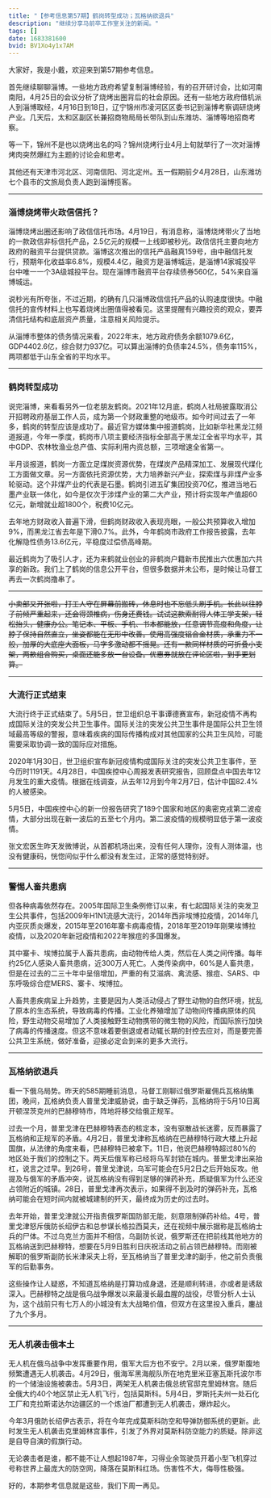 ```yaml
---
title: "【参考信息第57期】鹤岗转型成功；瓦格纳欲退兵"
description: "继续分享马前卒工作室关注的新闻。"
tags: []
date: 1683381600
bvid: BV1Xo4y1x7AM
---
```

大家好，我是小戴，欢迎来到第57期参考信息。

首先继续聊聊淄博。一些地方政府希望复制淄博经验，有的召开研讨会，比如河南南阳，4月25日的会议分析了烧烤出圈背后的社会原因。还有一些地方政府借机派人到淄博取经，4月16日到18日，辽宁锦州市凌河区区委书记到淄博考察调研烧烤产业。几天后，太和区副区长兼招商物局局长带队到山东潍坊、淄博等地招商考察。

等一下，锦州不是也以烧烤出名的吗？锦州烧烤行业4月上旬就举行了一次对淄博烤肉突然爆红为主题的讨论会和思考。

其他还有天津市河北区、河南信阳、河北定州。五一假期前夕4月28日，山东潍坊七个县市的文旅局负责人跑到淄博揽客。

---

### 淄博烧烤带火政信信托？

淄博烧烤出圈还影响了政信信托市场。4月19日，有消息称，淄博烧烤带火了当地的一款政信非标信托产品，2.5亿元的规模一上线即被秒光。政信信托主要向地方政府的融资平台提供贷款。淄博这次推出的信托产品融真159号，由中融信托发行，预期年化收益率6.8%，规模4.4亿，融资方是淄博城运，是淄博14家城投平台中唯一一个3A级城投平台。现在淄博市融资平台存续债券560亿，54%来自淄博城运。

说秒光有所夸张，不过近期，的确有几只淄博政信信托产品的认购速度很快。中融信托的宣传材料上也写着烧烤出圈值得被看见。这里提醒有兴趣投资的观众，要弄清信托结构和底层资产质量，注意相关风险提示。

从淄博市整体的债务情况来看，2022年末，地方政府债务余额1079.6亿，GDP4402.6亿，综合财力937亿。可以算出淄博的负债率24.5%，债务率115%，两项都低于山东全省的平均水平。

---

### 鹤岗转型成功

说完淄博，来看看另外一位老朋友鹤岗。2021年12月底，鹤岗人社局披露取消公开招聘政府基层工作人员，成为第一个财政重整的地级市。如今时间过去了一年多，鹤岗的转型应该是成功了。最近官方媒体集中报道鹤岗，比如新华社黑龙江频道报道，今年一季度，鹤岗市八项主要经济指标全部高于黑龙江全省平均水平，其中GDP、农林牧渔业总产值、实际利用内资总额，三项增速全省第一。

半月谈报道，鹤岗一方面立足煤炭资源优势，在煤炭产品精深加工、发展现代煤化工方面做文章。另一方面依托资源优势，大力培养新兴产业，探索煤与非煤产业多轮驱动。这个非煤产业的代表是石墨。鹤岗引进五矿集团投资70亿，推进当地石墨产业联一体化，如今是仅次于涉煤产业的第二大产业，预计将实现年产值超60亿元，新增就业超1800个，税费10亿元。

去年地方财政收入普遍下滑，但鹤岗财政收入表现亮眼，一般公共预算收入增加9%，而黑龙江省去年是下滑0.7%。此外，今年鹤岗市政府工作报告披露，去年化解隐性债务13.6亿元，平稳度过偿债高峰期。

最近鹤岗为了吸引人才，还为来鹤就业创业的非鹤岗户籍新市民推出六优惠加六共享的新政。我们上了鹤岗的信息公开平台，但很多数据并未公布，是时候让马督工再去一次鹤岗撸串了。

---

<strike>小卖部又开张啦，打工人守在屏幕前搬砖，休息时也不忘低头刷手机。长此以往脖子前倾严重起来，还会得颈椎病，伤身还费钱。试试这款索耐得人体工学支架，轻松抬头，健康办公。笔记本、平板、手机、书本都能放，任意调节高度和角度，让脖子保持自然直立，坐姿都能在无形中改善。使用高强度铝合金材质，承重力不一般，加厚的大底座大面板，马字多激动都不摇晃。还有一款同样材质的可折叠小支架，两款组合购买，桌面还能多放一台设备。优惠券就放在评论区啦，到手更划算。</strike>

---

### 大流行正式结束

大流行终于正式结束了。5月5日，世卫组织总干事谭德赛宣布，新冠疫情不再构成国际关注的突发公共卫生事件。国际关注的突发公共卫生事件是国际公共卫生领域最高等级的警报，意味着疾病的国际传播构成对其他国家的公共卫生风险，可能需要采取协调一致的国际应对措施。

2020年1月30日，世卫组织宣布新冠疫情构成国际关注的突发公共卫生事件，至今历时1191天。4月28日，中国疾控中心周报发表研究报告，回顾盘点中国去年12月发生的重大疫情。根据在线调查，从去年12月到今年2月7日，估计中国82.4%的人被感染。

5月5日，中国疾控中心的新一份报告研究了189个国家和地区的奥密克戎第二波疫情，大部分出现在新一波后的五至七个月内。第二波疫情的规模明显低于第一波疫情。

张文宏医生昨天发微博说，从首都机场出来，没有任何人理你，没有人测体温，也没有健康码，恍惚间似乎什么都没有发生过，正常的感觉特别好。

---

### 警惕人畜共患病

但各种病毒依然存在。2005年国际卫生条例修订以来，有七起国际关注的突发卫生公共事件，包括2009年H1N1流感大流行，2014年西非埃博拉疫情，2014年几内亚灰质炎爆发，2015年至2016年寨卡病毒疫情，2018年至2019年刚果埃博拉疫情，以及2020年新冠疫情和2022年猴痘的多国爆发。

其中寨卡、埃博拉属于人畜共患病，由动物传给人类，然后在人类之间传播。每年约25亿人感染人畜共患病，近300万人死亡。人类传染病中，60%是人畜共患，但是在过去的二三十年中呈倍增加，严重的有艾滋病、禽流感、猴痘、SARS、中东呼吸综合症MERS、寨卡、埃博拉。

人畜共患疾病呈上升趋势，主要是因为人类活动侵占了野生动物的自然环境，扰乱了原本的生态系统，导致病毒的传播。工业化养殖增加了动物间传播病原体的风险，野生动物交易增加了人类接触野生动物携带的微生物的风险，而国际旅行加快了病毒的传播速度。但这不意味着要倒退或者动辄长期的封控去应对，而是要完善公共卫生系统，做好准备，迎接必定会到来的更多大流行。

---

### 瓦格纳欲退兵

看一下俄乌局势。昨天的585期睡前消息，马督工刚聊过俄罗斯雇佣兵瓦格纳集团，晚间，瓦格纳负责人普里戈津威胁说，由于缺乏弹药，瓦格纳将于5月10日离开顿涅茨克州的巴赫穆特市，阵地将移交给俄正规军。

过去一个月，普里戈津在巴赫穆特表态的核定本，没有驱散战长迷雾，反而暴露了瓦格纳和正规军的矛盾。4月2日，普里戈津称瓦格纳在巴赫穆特行政大楼上升起国旗，从法律的角度来看，巴赫穆特已被拿下。11日，他说巴赫穆特超过80%的地区处于我们的控制之下。两天后俄军称已经将乌军封锁在城内。普里戈津出来抬杠，说言之过早。到26号，普里戈津说，乌军可能会在5月2日之后开始反攻。他提及与俄军的矛盾冲突，说瓦格纳没有得到足够的弹药补充，质疑俄军为什么还没占领附近的城镇。28日，普里戈津再次表示，如果得不到及时的弹药补充，瓦格纳可能会在短时间内就被城建制的歼灭，最终成为历史的过去时。

去年开始，普里戈津就公开指责俄罗斯国防部无能，刻意限制弹药补给。4号，普里戈津怒斥俄防长绍伊古和总参谋长格拉西莫夫，还在视频中展示据称是瓦格纳士兵的尸体。不过乌克兰方面并不相信，乌副防长说，俄罗斯还在把前线其他地方的瓦格纳送到巴赫穆特，想要在5月9日胜利日庆祝活动之前占领巴赫穆特。而刚被解职的俄罗斯副防长米津采夫上将，至瓦格纳当了普里戈津的副手，他之前负责俄军的后勤事务。

这些操作让人疑惑，不知道瓦格纳是打算功成身退，还是顺利转进，亦或者是诱敌深入。巴赫穆特之战是俄乌战争爆发以来最漫长最血腥的战役，尽管分析人士认为，这个战前只有七万人的小城没有太大战略价值，但双方在这里投入重兵，鏖战了九个多月。

---

### 无人机袭击俄本土

无人机在俄乌战争中发挥重要作用，俄军大后方也不安宁。2月以来，俄罗斯腹地频繁遭遇无人机袭击。4月29日，俄海军黑海舰队所在地克里米亚塞瓦斯托波尔市的一个储油设施被袭击。5月3日，两架无人机袭击俄总统官邸克里姆林宫。随后全俄大约40个地区禁止无人机飞行，包括莫斯科。5月4日，罗斯托夫州一处石化工厂和克拉斯诺达尔边疆区的一个炼油厂都遭到无人机袭击，爆炸起火。

今年3月俄防长绍伊古表示，将在今年完成莫斯科防空和导弹防御系统的更新。此时发生无人机袭击克里姆林宫事件，引发了外界对莫斯科防空能力的质疑。除非这是自导自演的假旗行动。

无论袭击者是谁，都不能不让人想起1987年，习得业余驾驶员开着小型飞机穿过号称世界上最庞大的防空网，降落在莫斯科红场。伤害性不大，侮辱性极强。

好的，本期参考信息就是这些，我们下周一再见。

